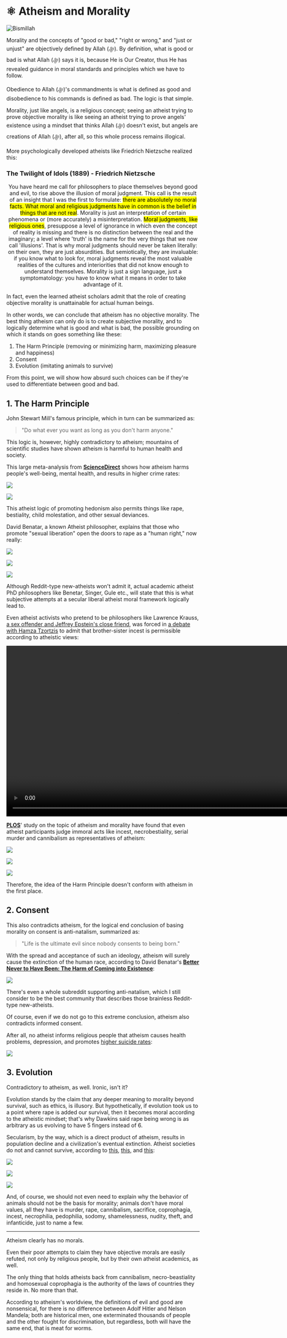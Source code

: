 # ⚛️ Atheism and Morality
![Bismillah](./Files/SVG/Bismillah.svg 'In the name of Allah (ﷻ), Most Gracious, Most Merciful. :no-zoom')

Morality and the concepts of "good or bad," "right or wrong," and "just or unjust" are objectively defined by Allah (ﷻ). By definition, what is good or bad is what Allah (ﷻ) says it is, because He is Our Creator, thus He has revealed guidance in moral standards and principles which we have to follow.

Obedience to Allah (ﷻ)'s commandments is what is defined as good and disobedience to his commands is defined as bad. The logic is that simple.

Morality, just like angels, is a religious concept; seeing an atheist trying to prove objective morality is like seeing an atheist trying to prove angels' existence using a mindset that thinks Allah (ﷻ) doesn't exist, but angels are creations of Allah (ﷻ), after all, so this whole process remains illogical.

More psychologically developed atheists like Friedrich Nietzsche realized this:
<!-- tabs:start -->

### **<strong>The Twilight of Idols (1889) - Friedrich Nietzsche</strong>**
<p style="text-align:center;">You have heard me call for philosophers to place themselves beyond good and evil, to rise above the illusion of moral judgment. This call is the result of an insight that I was the first to formulate: <mark>there are absolutely no moral facts. What moral and religious judgments have in common is the belief in things that are not real</mark>. Morality is just an interpretation of certain phenomena or (more accurately) a misinterpretation. <mark>Moral judgments, like religious ones</mark>, presuppose a level of ignorance in which even the concept of reality is missing and there is no distinction between the real and the imaginary; a level where 'truth' is the name for the very things that we now call 'illusions'. That is why moral judgments should never be taken literally: on their own, they are just absurdities. But semiotically, they are invaluable: if you know what to look for, moral judgments reveal the most valuable realities of the cultures and interiorities that did not know enough to understand themselves. Morality is just a sign language, just a symptomatology: you have to know what it means in order to take advantage of it.</p>

<!-- tabs:end -->

In fact, even the learned atheist scholars admit that the role of creating objective morality is unattainable for actual human beings.

In other words, we can conclude that atheism has no objective morality. The best thing atheism can only do is to create subjective morality, and to logically determine what is good and what is bad, the possible grounding on which it stands on goes something like these:
1. The Harm Principle (removing or minimizing harm, maximizing pleasure and happiness)
2. Consent
3. Evolution (imitating animals to survive)

From this point, we will show how absurd such choices can be if they're used to differentiate between good and bad.

## 1. The Harm Principle
John Stewart Mill's famous principle, which in turn can be summarized as:
> "Do what ever you want as long as you don't harm anyone."

This logic is, however, highly contradictory to atheism; mountains of scientific studies have shown atheism is harmful to human health and society.

This large meta-analysis from **[ScienceDirect](<https://www.sciencedirect.com/science/article/abs/pii/S0140197111001138>)** shows how atheism harms people's well-being, mental health, and results in higher crime rates:

![](./Files/Images/atheismandmorality/atheismandmorality01.png)

![](./Files/Images/atheismandmorality/atheismandmorality02.png)

This atheist logic of promoting hedonism also permits things like rape, bestiality, child molestation, and other sexual deviances.

David Benatar, a known Atheist philosopher, explains that those who promote "sexual liberation" open the doors to rape as a "human right," now really:

![](./Files/Images/atheismandmorality/atheismandmorality03.png)

![](./Files/Images/atheismandmorality/atheismandmorality04.png)

![](./Files/Images/atheismandmorality/atheismandmorality05.png)

Although Reddit-type new-atheists won't admit it, actual academic atheist PhD philosophers like Benetar, Singer, Gule etc., will state that this is what subjective attempts at a secular liberal atheist moral framework logically lead to.

Even atheist activists who pretend to be philosophers like Lawrence Krauss, [a sex offender and Jeffrey Epstein's close friend](<https://www.azcentral.com/story/news/local/phoenix/2019/07/12/former-asu-physicist-lawrence-krauss-got-250-k-jeffrey-epstein/1718659001>), was forced in [a debate with Hamza Tzortzis](<https://youtu.be/uSwJuOPG4FI?start=4166&end=4263>) to admit that brother-sister incest is permissible according to atheistic views:

<video width="auto" height="445" controls>
  <source src="/Files/Videos/atheismandmorality/whyisincestwrong.mp4" type="video/mp4">
</video>

**[PLOS](<https://journals.plos.org/plosone/article?id=10.1371/journal.pone.0092302>)**' study on the topic of atheism and morality have found that even atheist participants judge immoral acts like incest, necrobestiality, serial murder and cannibalism as representatives of atheism:

![](./Files/Images/atheismandmorality/atheismandmorality06.png)

![](./Files/Images/atheismandmorality/atheismandmorality07.png)

![](./Files/Images/atheismandmorality/atheismandmorality08.png)

Therefore, the idea of the Harm Principle doesn't conform with atheism in the first place.

## 2. Consent
This also contradicts atheism, for the logical end conclusion of basing morality on consent is anti-natalism, summarized as:
> "Life is the ultimate evil since nobody consents to being born."

With the spread and acceptance of such an ideology, atheism will surely cause the extinction of the human race, according to David Benatar's **[Better Never to Have Been: The Harm of Coming into Existence](<https://academic.oup.com/book/32901>)**:

![](./Files/Images/atheismandmorality/atheismandmorality09.png)

There's even a whole subreddit supporting anti-natalism, which I still consider to be the best community that describes those brainless Reddit-type new-atheists.

Of course, even if we do not go to this extreme conclusion, atheism also contradicts informed consent.

After all, no atheist informs religious people that atheism causes health problems, depression, and promotes [higher suicide rates](<https://link.springer.com/article/10.1007/s10943-009-9248-8>):

![](./Files/Images/atheismandmorality/atheismandmorality10.png)

## 3. Evolution
Contradictory to atheism, as well. Ironic, isn't it?

Evolution stands by the claim that any deeper meaning to morality beyond survival, such as ethics, is illusory. But hypothetically, if evolution took us to a point where rape is added our survival, then it becomes moral according to the atheistic mindset; that's why Dawkins said rape being wrong is as arbitrary as us evolving to have 5 fingers instead of 6.

Secularism, by the way, which is a direct product of atheism, results in population decline and a civilization's eventual extinction. Atheist societies do not and cannot survive, according to [this](<https://osf.io/preprints/socarxiv/pvwpy>), [this](<https://www.cell.com/trends/cognitive-sciences/fulltext/S1364-6613(09)00289-7>), and [this](<https://www.tandfonline.com/doi/abs/10.1080/2153599X.2012.667948>):

![](./Files/Images/atheismandmorality/atheismandmorality11.png)

![](./Files/Images/atheismandmorality/atheismandmorality12.png)

![](./Files/Images/atheismandmorality/atheismandmorality13.png)

And, of course, we should not even need to explain why the behavior of animals should not be the basis for morality; animals don't have moral values, all they have is murder, rape, cannibalism, sacrifice, coprophagia, incest, necrophilia, pedophilia, sodomy, shamelessness, nudity, theft, and infanticide, just to name a few.

***

Atheism clearly has no morals.

Even their poor attempts to claim they have objective morals are easily refuted, not only by religious people, but by their own atheist academics, as well.

The only thing that holds atheists back from cannibalism, necro-beastiality and homosexual coprophagia is the authority of the laws of countries they reside in. No more than that.

According to atheism's worldview, the definitions of evil and good are nonsensical, for there is no difference between Adolf Hitler and Nelson Mandela; both are historical men, one exterminated thousands of people and the other fought for discrimination, but regardless, both will have the same end, that is meat for worms.